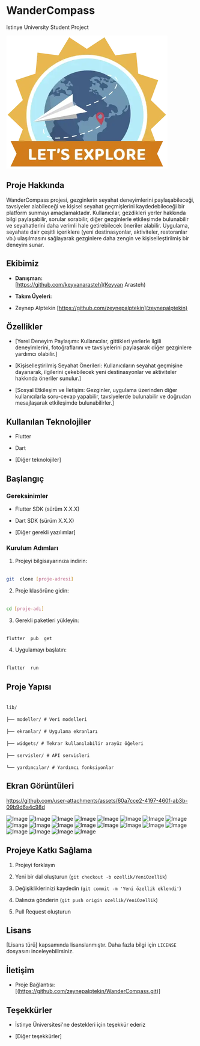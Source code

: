 # WanderCompass
Istinye University Student Project
  

![WanderCompass](logo.webp)

  

## Proje Hakkında

WanderCompass projesi, gezginlerin seyahat deneyimlerini paylaşabileceği, tavsiyeler alabileceği ve kişisel seyahat geçmişlerini kaydedebileceği bir platform sunmayı amaçlamaktadır. Kullanıcılar, gezdikleri yerler hakkında bilgi paylaşabilir, sorular sorabilir, diğer gezginlerle etkileşimde bulunabilir ve seyahatlerini daha verimli hale getirebilecek öneriler alabilir. Uygulama, seyahate dair çeşitli içeriklere (yeni destinasyonlar, aktiviteler, restoranlar vb.) ulaşılmasını sağlayarak gezginlere daha zengin ve kişiselleştirilmiş bir deneyim sunar.

  

## Ekibimiz

-  **Danışman:**  
[https://github.com/keyvanarasteh](Keyvan Arasteh)


-  **Takım Üyeleri:**

- Zeynep Alptekin [https://github.com/zeynepalptekin](zeynepalptekin)

  

## Özellikler

- [Yerel Deneyim Paylaşımı: Kullanıcılar, gittikleri yerlerle ilgili deneyimlerini, fotoğraflarını ve tavsiyelerini paylaşarak diğer gezginlere yardımcı olabilir.]

- [Kişiselleştirilmiş Seyahat Önerileri: Kullanıcıların seyahat geçmişine dayanarak, ilgilerini çekebilecek yeni destinasyonlar ve aktiviteler hakkında öneriler sunulur.]

- [Sosyal Etkileşim ve İletişim: Gezginler, uygulama üzerinden diğer kullanıcılarla soru-cevap yapabilir, tavsiyelerde bulunabilir ve doğrudan mesajlaşarak etkileşimde bulunabilirler.]

  

## Kullanılan Teknolojiler

- Flutter

- Dart

- [Diğer teknolojiler]

  

## Başlangıç

  

### Gereksinimler

- Flutter SDK (sürüm X.X.X)

- Dart SDK (sürüm X.X.X)

- [Diğer gerekli yazılımlar]

  

### Kurulum Adımları

1. Projeyi bilgisayarınıza indirin:

```bash

git  clone [proje-adresi]

```

  

2. Proje klasörüne gidin:

```bash

cd [proje-adı]

```

  

3. Gerekli paketleri yükleyin:

```bash

flutter  pub  get

```

  

4. Uygulamayı başlatın:

```bash

flutter  run

```

  

## Proje Yapısı

```

lib/

├── modeller/ # Veri modelleri

├── ekranlar/ # Uygulama ekranları

├── widgets/ # Tekrar kullanılabilir arayüz öğeleri

├── servisler/ # API servisleri

└── yardımcılar/ # Yardımcı fonksiyonlar

```

  

## Ekran Görüntüleri
https://github.com/user-attachments/assets/60a7cce2-4197-460f-ab3b-09b9d6a4c98d

![Image](https://github.com/user-attachments/assets/7d324993-3683-40a2-8d82-f2be1f292969)
![Image](https://github.com/user-attachments/assets/44add386-d706-44be-a7dd-8b774eeb535d)
![Image](https://github.com/user-attachments/assets/05fcf631-6e9a-4494-a4f4-b42e9a36e59c)
![Image](https://github.com/user-attachments/assets/71d7a353-03b0-43e7-a9b1-824cc2e5fdf4)
![Image](https://github.com/user-attachments/assets/32101c77-4800-423d-863d-148e145fe20e)
![Image](https://github.com/user-attachments/assets/a5c2a868-8cf0-4fce-bc64-532623191bdb)
![Image](https://github.com/user-attachments/assets/92561481-77f6-41d8-9de2-9920e99d8091)
![Image](https://github.com/user-attachments/assets/ab8ad852-6e9d-4dd9-9f9b-e6aed90dbb86)
![Image](https://github.com/user-attachments/assets/8993e913-9b01-4234-9ff5-11784ef0e819)
![Image](https://github.com/user-attachments/assets/61669fc8-cb3f-4904-ad92-0edccc264c2c)
![Image](https://github.com/user-attachments/assets/075032da-4a11-405d-81fe-1024a0f25acb)
![Image](https://github.com/user-attachments/assets/de394ebd-8993-4e02-b58c-ce1691956774)
![Image](https://github.com/user-attachments/assets/475664b1-1fe0-4ac9-86aa-5539a23b53f5)
![Image](https://github.com/user-attachments/assets/4ccaccfa-99ff-48f6-b6b6-40dc89cffd83)
![Image](https://github.com/user-attachments/assets/563e4bc9-6029-4c7b-9418-a62ddb9a043a)
![Image](https://github.com/user-attachments/assets/b024a2b2-dafc-4748-83a3-a4a2a41165f7)
![Image](https://github.com/user-attachments/assets/11260d06-38d0-4e63-b370-0d9268591e68)
![Image](https://github.com/user-attachments/assets/8986e5b9-336d-4b58-bc98-55a1412d0a25)
![Image](https://github.com/user-attachments/assets/1c8936f4-4845-4b92-ad83-f88399166376)
![Image](https://github.com/user-attachments/assets/ea999e9f-90e0-4c9d-99bf-af7f97b055c9)


  

## Projeye Katkı Sağlama

1. Projeyi forklayın

2. Yeni bir dal oluşturun (`git checkout -b ozellik/YeniOzellik`)

3. Değişikliklerinizi kaydedin (`git commit -m 'Yeni özellik eklendi'`)

4. Dalınıza gönderin (`git push origin ozellik/YeniOzellik`)

5. Pull Request oluşturun

  

## Lisans

[Lisans türü] kapsamında lisanslanmıştır. Daha fazla bilgi için `LICENSE` dosyasını inceleyebilirsiniz.

  

## İletişim

- Proje Bağlantısı: [(https://github.com/zeynepalptekin/WanderCompass.git)]

  

## Teşekkürler

- İstinye Üniversitesi'ne destekleri için teşekkür ederiz

- [Diğer teşekkürler]

  
